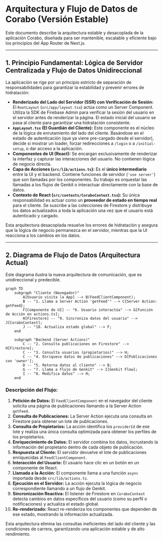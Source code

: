 # Arquitectura y Flujo de Datos de Corabo (Versión Estable)

Este documento describe la arquitectura estable y desacoplada de la aplicación Corabo, diseñada para ser mantenible, escalable y eficiente bajo los principios del App Router de Next.js.

---

## 1. Principio Fundamental: Lógica de Servidor Centralizada y Flujo de Datos Unidireccional

La aplicación se rige por un principio estricto de separación de responsabilidades para garantizar la estabilidad y prevenir errores de hidratación:

-   **Renderizado del Lado del Servidor (SSR) con Verificación de Sesión:** El `RootLayout` (`src/app/layout.tsx`) actúa como un Server Component. Utiliza la SDK de Firebase Admin para verificar la sesión del usuario en el servidor antes de renderizar la página. El estado inicial del usuario se pasa al cliente para garantizar una hidratación consistente.
-   **`AppLayout.tsx` (El Guardián del Cliente):** Este componente es el núcleo de la lógica de enrutamiento del lado del cliente. Basándose en el estado de autenticación (que ya viene pre-cargado desde el servidor), decide si mostrar un loader, forzar redirecciones a `/login` o a `/initial-setup`, o dar acceso a la aplicación.
-   **Componentes de UI (React):** Se encargan exclusivamente de renderizar la interfaz y capturar las interacciones del usuario. No contienen lógica de negocio directa.
-   **Capa de Acciones (`src/lib/actions.ts`):** Es el **único intermediario** entre la UI y el backend. Contiene funciones de servidor (`'use server'`) que son llamadas por los componentes. Su trabajo es orquestar las llamadas a los flujos de Genkit o interactuar directamente con la base de datos.
-   **Contexto de React (`src/contexts/CoraboContext.tsx`):** Su única responsabilidad es actuar como un **proveedor de estado en tiempo real** para el cliente. Se suscribe a las colecciones de Firestore y distribuye los datos actualizados a toda la aplicación una vez que el usuario está autenticado y cargado.

Esta arquitectura desacoplada resuelve los errores de hidratación y asegura que la lógica de negocio permanezca en el servidor, mientras que la UI reacciona a los cambios en los datos.

---

## 2. Diagrama de Flujo de Datos (Arquitectura Actual)

Este diagrama ilustra la nueva arquitectura de comunicación, que es unidireccional y predecible.

```mermaid
graph TD
    subgraph "Cliente (Navegador)"
        A[Usuario visita la App] --> B(FeedClientComponent);
        B -- "1. Llama a Server Action 'getFeed'" --> C{Server Action: getFeed};
        F[Componente de UI] -- "6. Usuario interactúa" --> G[Función de Acción en actions.ts];
        H[Firestore] -- "9. Sincroniza datos del usuario" --> J[CoraboContext];
        J -- "10. Actualiza estado global" --> F;
    end
    
    subgraph "Backend (Server Actions)"
        C -- "2. Consulta publicaciones en Firestore" --> H[Firestore];
        C -- "3. Consulta usuarios (propietarios)" --> H;
        C -- "4. Enriquece datos de publicaciones" --> D[Publicaciones con 'owner'];
        D -- "5. Retorna datos al cliente" --> B;
        G -- "7. Llama a Flujo de Genkit" --> I[Genkit Flow];
        I -- "8. Modifica datos" --> H;
    end
```

### Descripción del Flujo:

1.  **Petición de Datos:** El `FeedClientComponent` en el navegador del cliente solicita una página de publicaciones llamando a la Server Action `getFeed`.
2.  **Consulta de Publicaciones:** La Server Action ejecuta una consulta en Firestore para obtener un lote de publicaciones.
3.  **Consulta de Propietarios:** La acción identifica los `providerId` de ese lote y realiza una única consulta optimizada para obtener los perfiles de los propietarios.
4.  **Enriquecimiento de Datos:** El servidor combina los datos, incrustando la información del propietario dentro de cada objeto de publicación.
5.  **Respuesta al Cliente:** El servidor devuelve el lote de publicaciones enriquecidas al `FeedClientComponent`.
6.  **Interacción del Usuario:** El usuario hace clic en un botón en un componente de React.
7.  **Llamada a la Acción:** El componente llama a una función `async` importada desde `src/lib/actions.ts`.
8.  **Ejecución en el Servidor:** La acción ejecuta la lógica de negocio correspondiente llamando a un flujo de Genkit.
9.  **Sincronización Reactiva:** El listener de Firestore en `CoraboContext` detecta cambios en datos específicos del usuario (como su perfil o notificaciones) y actualiza el estado global.
10. **Re-renderizado:** React re-renderiza los componentes que dependen de ese estado, mostrando la información actualizada.

Esta arquitectura elimina las consultas ineficientes del lado del cliente y las condiciones de carrera, garantizando una aplicación estable y de alto rendimiento.
